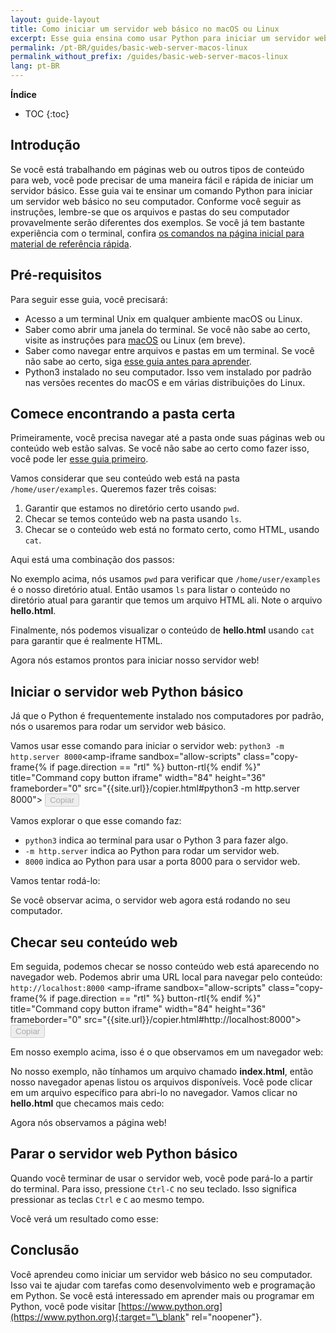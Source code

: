 ```yaml
---
layout: guide-layout
title: Como iniciar um servidor web básico no macOS ou Linux
excerpt: Esse guia ensina como usar Python para iniciar um servidor web básico a partir de qualquer pastas no seu computador macOS ou Linux.
permalink: /pt-BR/guides/basic-web-server-macos-linux
permalink_without_prefix: /guides/basic-web-server-macos-linux
lang: pt-BR
---
```


**Índice**

* TOC
{:toc}

## Introdução

Se você está trabalhando em páginas web ou outros tipos de conteúdo para web, você pode precisar de uma maneira fácil e rápida de iniciar um servidor básico. Esse guia vai te ensinar um comando Python para iniciar um servidor web básico no seu computador. Conforme você seguir as instruções, lembre-se que os arquivos e pastas do seu computador provavelmente serão diferentes dos exemplos. Se você já tem bastante experiência com o terminal, confira [os comandos na página inicial para material de referência rápida](/pt-BR/).

## Pré-requisitos

Para seguir esse guia, você precisará:

- Acesso a um terminal Unix em qualquer ambiente macOS ou Linux.
- Saber como abrir uma janela do terminal. Se você não sabe ao certo, visite as instruções para [macOS](open-terminal-macos) ou Linux (em breve).
- Saber como navegar entre arquivos e pastas em um terminal. Se você não sabe ao certo, siga [esse guia antes para aprender](navigate-terminal).
- Python3 instalado no seu computador. Isso vem instalado por padrão nas versões recentes do macOS e em várias distribuições do Linux.

## Comece encontrando a pasta certa

Primeiramente, você precisa navegar até a pasta onde suas páginas web ou conteúdo web estão salvas. Se você não sabe ao certo como fazer isso, você pode ler [esse guia primeiro](navigate-terminal).

Vamos considerar que seu conteúdo web está na pasta `/home/user/examples`. Queremos fazer três coisas:

1. Garantir que estamos no diretório certo usando `pwd`.
2. Checar se temos conteúdo web na pasta usando `ls`.
3. Checar se o conteúdo web está no formato certo, como HTML, usando `cat`.

Aqui está uma combinação dos passos:

<div class="center guideimages">
  <amp-anim src="/assets/guides/basic-web-server-macos-linux/checking-web-content-en.gif" width="665" height="387" alt="Navegando e checando conteúdo web" layout="responsive"></amp-anim>
</div>

No exemplo acima, nós usamos `pwd` para verificar que `/home/user/examples` é o nosso diretório atual. Então usamos `ls` para listar o conteúdo no diretório atual para garantir que temos um arquivo HTML ali. Note o arquivo **hello.html**.

Finalmente, nós podemos visualizar o conteúdo de **hello.html** usando `cat` para garantir que é realmente HTML.

Agora nós estamos prontos para iniciar nosso servidor web!

## Iniciar o servidor web Python básico

Já que o Python é frequentemente instalado nos computadores por padrão, nós o usaremos para rodar um servidor web básico.

Vamos usar esse comando para iniciar o servidor web: `python3 -m http.server 8000`<amp-iframe sandbox="allow-scripts"
class="copy-frame{% if page.direction == "rtl" %} button-rtl{% endif %}"
title="Command copy button iframe"
width="84"
height="36"
frameborder="0"
src="{{site.url}}/copier.html#python3 -m http.server 8000">
<button class="pure-button button-large button-primary"
    placeholder
    disabled>Copiar</button>
</amp-iframe>

Vamos explorar o que esse comando faz:

- `python3` indica ao terminal para usar o Python 3 para fazer algo.
- `-m http.server` indica ao Python para rodar um servidor web.
- `8000` indica ao Python para usar a porta 8000 para o servidor web.

Vamos tentar rodá-lo:

<div class="center guideimages">
  <amp-anim src="/assets/guides/basic-web-server-macos-linux/start-python-http-server-en.gif" width="665" height="387" alt="Iniciar o servidor web Python" layout="responsive"></amp-anim>
</div>

Se você observar acima, o servidor web agora está rodando no seu computador.

## Checar seu conteúdo web

Em seguida, podemos checar se nosso conteúdo web está aparecendo no navegador web. Podemos abrir uma URL local para navegar pelo conteúdo: `http://localhost:8000` <amp-iframe sandbox="allow-scripts"
class="copy-frame{% if page.direction == "rtl" %} button-rtl{% endif %}"
title="Command copy button iframe"
width="84"
height="36"
frameborder="0"
src="{{site.url}}/copier.html#http://localhost:8000">
<button class="pure-button button-large button-primary"
    placeholder
    disabled>Copiar</button>
</amp-iframe>

Em nosso exemplo acima, isso é o que observamos em um navegador web:

<div class="center guideimages">
  <amp-img src="/assets/guides/basic-web-server-macos-linux/directory-listing-en.png" width="665" height="387" alt="Listagem de diretórios no navegador web" layout="responsive"></amp-img>
</div>

No nosso exemplo, não tínhamos um arquivo chamado **index.html**, então nosso navegador apenas listou os arquivos disponíveis. Você pode clicar em um arquivo específico para abri-lo no navegador. Vamos clicar no **hello.html** que checamos mais cedo:

<div class="center guideimages">
  <amp-img src="/assets/guides/basic-web-server-macos-linux/hello-world-page-en.png" width="665" height="387" alt="Página de Hello world" layout="responsive"></amp-img>
</div>

Agora nós observamos a página web!

## Parar o servidor web Python básico

Quando você terminar de usar o servidor web, você pode pará-lo a partir do terminal. Para isso, pressione `Ctrl-C` no seu teclado. Isso significa pressionar as teclas `Ctrl` e `C` ao mesmo tempo.

Você verá um resultado como esse:

<div class="center guideimages">
  <amp-anim src="/assets/guides/basic-web-server-macos-linux/stop-python-http-server-en.gif" width="665" height="387" alt="Parar servidor web Python" layout="responsive"></amp-anim>
</div>

## Conclusão

Você aprendeu como iniciar um servidor web básico no seu computador. Isso vai te ajudar com tarefas como desenvolvimento web e programação em Python. Se você está interessado em aprender mais ou programar em Python, você pode visitar [https://www.python.org](https://www.python.org){:target="\_blank" rel="noopener"}.
